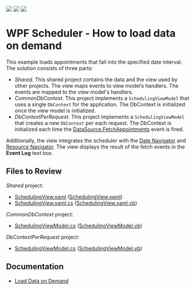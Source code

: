 <!-- default badges list -->
![](https://img.shields.io/endpoint?url=https://codecentral.devexpress.com/api/v1/VersionRange/310298166/20.2.3%2B)
[![](https://img.shields.io/badge/Open_in_DevExpress_Support_Center-FF7200?style=flat-square&logo=DevExpress&logoColor=white)](https://supportcenter.devexpress.com/ticket/details/T1125301)
[![](https://img.shields.io/badge/📖_How_to_use_DevExpress_Examples-e9f6fc?style=flat-square)](https://docs.devexpress.com/GeneralInformation/403183)
<!-- default badges end -->

# WPF Scheduler - How to load data on demand

This example loads appointments that fall into the specified date interval. The solution consists of three parts:

* _Shared_. This shared project contains the data and the view used by other projects. The view maps events to view model’s handlers.  The events are mapped to the view model's handlers.
* _CommonDbContext_. This project implements a `SchedulingViewModel` that uses a single `DbContext` for the application. The DbContext is initialized once the view model is initialized.
* _DbContextPerRequest_. This project implements a `SchedulingViewModel` that creates a new `DbContext` per each request. The DbContext is initialized each time the [DataSource.FetchAppointments](https://docs.devexpress.com/WPF/DevExpress.Xpf.Scheduling.DataSource.FetchAppointments) event is fired.

Additionally, the view integrates the scheduler with the [Date Navigator](https://docs.devexpress.com/WPF/401550/controls-and-libraries/scheduler/visual-elements/date-navigator) and [Resource Navigator](https://docs.devexpress.com/WPF/401575/controls-and-libraries/scheduler/visual-elements/resource-navigator). The view displays the result of the fetch events in the **Event Log** text box.

## Files to Review

_Shared_ project:

- [SchedulingView.xaml](./CS/Shared/Views/SchedulingView.xaml) ([SchedulingView.xaml](./VB/Shared/Views/SchedulingView.xaml))
- [SchedulingView.xaml.cs](./CS/Shared/Views/SchedulingView.xaml.cs) ([SchedulingView.xaml.vb](./VB/Shared/Views/SchedulingView.xaml.vb))

_CommonDbContext_ project:

- [SchedulingViewModel.cs](./CS/CommonDbContext/ViewModels/SchedulingViewModel.cs) ([SchedulingViewModel.vb](./VB/CommonDbContext/ViewModels/SchedulingViewModel.vb))

_DbContextPerRequest_ project: 

- [SchedulingViewModel.cs](./CS/DbContextPerRequest/ViewModels/SchedulingViewModel.cs) ([SchedulingViewModel.vb](./VB/DbContextPerRequest/ViewModels/SchedulingViewModel.vb))

## Documentation

* [Load Data on Demand](https://docs.devexpress.com/WPF/402187/controls-and-libraries/scheduler/data-binding/load-data-on-demand)




